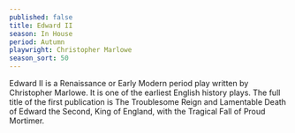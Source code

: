 ```yaml
---
published: false
title: Edward II
season: In House
period: Autumn
playwright: Christopher Marlowe
season_sort: 50
---
```


Edward II is a Renaissance or Early Modern period play written by Christopher Marlowe. It is one of the earliest English history plays. The full title of the first publication is The Troublesome Reign and Lamentable Death of Edward the Second, King of England, with the Tragical Fall of Proud Mortimer.
